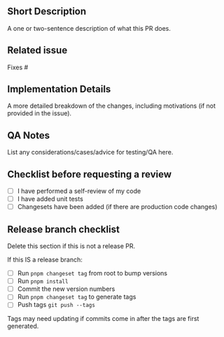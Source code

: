 ## Short Description

A one or two-sentence description of what this PR does.

## Related issue

Fixes #

## Implementation Details

A more detailed breakdown of the changes, including motivations (if not provided in the issue).

## QA Notes

List any considerations/cases/advice for testing/QA here.

## Checklist before requesting a review

- [ ] I have performed a self-review of my code
- [ ] I have added unit tests
- [ ] Changesets have been added (if there are production code changes)

## Release branch checklist

Delete this section if this is not a release PR.

If this IS a release branch:

- [ ] Run `pnpm changeset tag` from root to bump versions
- [ ] Run `pnpm install`
- [ ] Commit the new version numbers
- [ ] Run `pnpm changeset tag` to generate tags
- [ ] Push tags `git push --tags`

Tags may need updating if commits come in after the tags are first generated.
